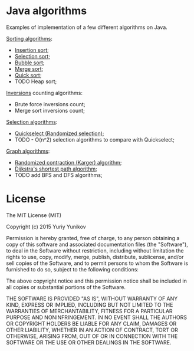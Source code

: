 # Java algorithms
Examples of implementation of a few different algorithms on Java.

<a href="https://en.wikipedia.org/wiki/Sorting_algorithm">Sorting algorithms</a>:
- <a href="https://en.wikipedia.org/wiki/Insertion_sort">Insertion sort</a>;
- <a href="https://en.wikipedia.org/wiki/Selection_sort">Selection sort</a>;
- <a href="https://en.wikipedia.org/wiki/Bubble_sort">Bubble sort</a>;
- <a href="https://en.wikipedia.org/wiki/Merge_sort">Merge sort</a>;
- <a href="https://en.wikipedia.org/?title=Quicksort">Quick sort</a>;
- TODO Heap sort;

<a href="https://en.wikipedia.org/wiki/Inversion_(discrete_mathematics)">Inversions</a> counting algorithms:
- Brute force inversions count;
- Merge sort inversions count;

<a href="https://en.wikipedia.org/wiki/Selection_algorithm">Selection algorithms</a>:
- <a href="https://en.wikipedia.org/wiki/Quickselect">Quickselect (Randomized selection)</a>;
- TODO - O(n^2) selection algorithms to compare with Quickselect;

<a href="https://en.wikipedia.org/wiki/List_of_algorithms#Graph_algorithms">Graph algorithms</a>:
- <a href="https://en.wikipedia.org/wiki/Karger%27s_algorithm">Randomized contraction (Karger) algorithm</a>;
- <a href="https://en.wikipedia.org/wiki/Dijkstra%27s_algorithm">Dijkstra's shortest path algorithm</a>;
- TODO add BFS and DFS algorithms;

License
=================
The MIT License (MIT)

   Copyright (c) 2015 Yuriy Yunikov

   Permission is hereby granted, free of charge, to any person obtaining a copy
   of this software and associated documentation files (the "Software"), to deal
   in the Software without restriction, including without limitation the rights
   to use, copy, modify, merge, publish, distribute, sublicense, and/or sell
   copies of the Software, and to permit persons to whom the Software is
   furnished to do so, subject to the following conditions:

   The above copyright notice and this permission notice shall be included in all
   copies or substantial portions of the Software.

   THE SOFTWARE IS PROVIDED "AS IS", WITHOUT WARRANTY OF ANY KIND, EXPRESS OR
   IMPLIED, INCLUDING BUT NOT LIMITED TO THE WARRANTIES OF MERCHANTABILITY,
   FITNESS FOR A PARTICULAR PURPOSE AND NONINFRINGEMENT. IN NO EVENT SHALL THE
   AUTHORS OR COPYRIGHT HOLDERS BE LIABLE FOR ANY CLAIM, DAMAGES OR OTHER
   LIABILITY, WHETHER IN AN ACTION OF CONTRACT, TORT OR OTHERWISE, ARISING FROM,
   OUT OF OR IN CONNECTION WITH THE SOFTWARE OR THE USE OR OTHER DEALINGS IN THE
   SOFTWARE.
